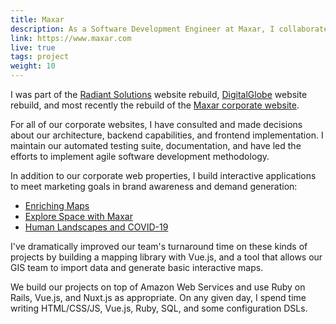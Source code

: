 ```yaml
---
title: Maxar
description: As a Software Development Engineer at Maxar, I collaborate with a team of developers, designers, and marketers to build corporate websites, marketing assets, interactive product demonstrations, and internal tools.
link: https://www.maxar.com 
live: true
tags: project
weight: 10
---
```


I was part of the [Radiant Solutions](https://www.radiantsolutions.com/) website rebuild, [DigitalGlobe](https://www.digitalglobe.com/) website rebuild, and most recently the rebuild of the [Maxar corporate website](https://www.maxar.com/). 

For all of our corporate websites, I have consulted and made decisions about our architecture, backend capabilities, and frontend implementation. I maintain our automated testing suite, documentation, and have led the efforts to implement agile software development methodology. 

In addition to our corporate web properties, I build interactive applications to meet marketing goals in brand awareness and demand generation:

* [Enriching Maps](https://mapping.maxar.com/enriching-maps/)
* [Explore Space with Maxar](https://explorespace.maxar.com)
* [Human Landscapes and COVID-19](https://microsites.maxar.com/human-landscapes/)

I've dramatically improved our team's turnaround time on these kinds of projects by building a mapping library with Vue.js, and a tool that allows our GIS team to import data and generate basic interactive maps.

We build our projects on top of Amazon Web Services and use Ruby on Rails, Vue.js, and Nuxt.js as appropriate. On any given day, I spend time writing HTML/CSS/JS, Vue.js, Ruby, SQL, and some configuration DSLs. 